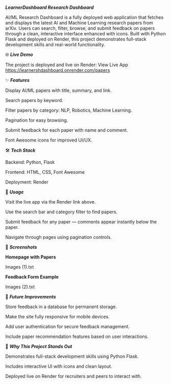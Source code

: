 ***LearnerDashboard Research Dashboard***

AI/ML Research Dashboard is a fully deployed web application that fetches and displays the latest AI and Machine Learning research papers from arXiv. 
Users can search, filter, browse, and submit feedback on papers through a clean, interactive interface enhanced with icons.
Built with Python Flask and deployed on Render, this project demonstrates full-stack development skills and real-world functionality.

🌐 ***Live Demo***

The project is deployed and live on Render: View Live App https://learnershdashboard.onrender.com/papers

✨ ***Features***

Display AI/ML papers with title, summary, and link.

Search papers by keyword.

Filter papers by category: NLP, Robotics, Machine Learning.

Pagination for easy browsing.

Submit feedback for each paper with name and comment.

Font Awesome icons for improved UI/UX.

🛠 ***Tech Stack***

Backend: Python, Flask

Frontend: HTML, CSS, Font Awesome

Deployment: Render

🚀 ***Usage***

Visit the live app via the Render link above.

Use the search bar and category filter to find papers.

Submit feedback for any paper — comments appear instantly below the paper.

Navigate through pages using pagination controls.

📸 ***Screenshots***

**Homepage with Papers**

Images (1).txt 

**Feedback Form Example**

Images (2).txt

🔮 ***Future Improvements***

Store feedback in a database for permanent storage.

Make the site fully responsive for mobile devices.

Add user authentication for secure feedback management.

Include paper recommendation features based on user interactions.

🌟 ***Why This Project Stands Out***

Demonstrates full-stack development skills using Python Flask.

Includes interactive UI with icons and clean layout.

Deployed live on Render for recruiters and peers to interact with.
